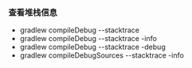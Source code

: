 ### 查看堆栈信息

- gradlew compileDebug --stacktrace
- gradlew compileDebug --stacktrace -info
- gradlew compileDebug --stacktrace -debug
- gradlew compileDebugSources --stacktrace -info
